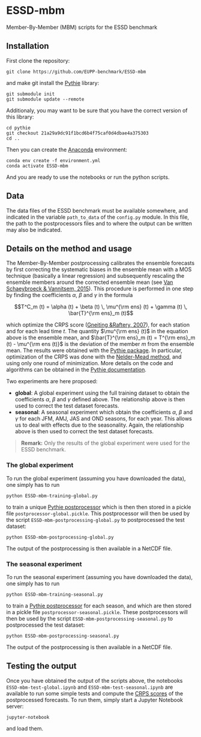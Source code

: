 # ESSD-mbm

Member-By-Member (MBM) scripts for the ESSD benchmark

## Installation

First clone the repository:

    git clone https://github.com/EUPP-benchmark/ESSD-mbm

and make git install the [Pythie](https://github.com/Climdyn/pythie) library:

    git submodule init
    git submodule update --remote
    
Additionaly, you may want to be sure that you have the correct version of this library:

    cd pythie
    git checkout 21a29a9dc91f1bcd6b4f75caf0d4dbae4a375303
    cd ..

Then you can create the [Anaconda](https://www.anaconda.com/) environment:

    conda env create -f environment.yml
    conda activate ESSD-mbm

And you are ready to use the notebooks or run the python scripts.

## Data

The data files of the ESSD benchmark must be available somewhere, and indicated in the variable `path_to_data` of the `config.py` module. In this file, the path to the postprocessors files and to where the output can be written may also be indicated.

## Details on the method and usage

The Member-By-Member postprocessing calibrates the ensemble forecasts by first correcting the systematic biases in the ensemble mean with a MOS technique (basically a linear regression) and subsequently rescaling the ensemble members around the corrected ensemble mean (see [Van Schaeybroeck & Vannitsem, 2015](https://doi.org/10.1002/qj.2397)). This procedure is performed in one step by finding the coefficients $\alpha$, $\beta$ and $\gamma$ in the formula

$$T^C_m (t) = \alpha (t) + \beta (t) \, \mu^{\rm ens} (t) + \gamma (t) \, \bar{T}^{\rm ens}_m (t)$$

which optimize the CRPS score ([Gneiting &Raftery, 2007](https://doi.org/10.1198/016214506000001437)), for each station and for each lead time $t$. The quantity $\mu^{\rm ens} (t)$ in the equation above is the ensemble mean, and $\bar{T}^{\rm ens}_m (t) = T^{\rm ens}_m (t) - \mu^{\rm ens (t)}$ is the deviation of the member $m$ from the ensemble mean. The results were obtained with the [Pythie package](https://github.com/Climdyn/pythie). In particular, optimization of the CRPS was done with the [Nelder-Mead method](https://docs.scipy.org/doc/scipy/reference/optimize.minimize-neldermead.html?highlight=nelder), and using only one round of minimization. More details on the code and algorithms can be obtained in the [Pythie documentation](https://pythie.readthedocs.io).

Two experiments are here proposed:

* **global**: A global experiment using the full training dataset to obtain the coefficients $\alpha$, $\beta$ and $\gamma$ defined above. The relationship above is then used to correct the test dataset forecasts.
* **seasonal**: A seasonal experiment which obtain the coefficients $\alpha$, $\beta$ and $\gamma$ for each JFM, AMJ, JAS and OND seasons, for each year. This allows us to deal with effects due to the seasonality. Again, the relationship above is then used to correct the test dataset forecasts.

> **Remark:**
> Only the results of the global experiment were used for the ESSD benchmark.

### The global experiment

To run the global experiment (assuming you have downloaded the data), one simply has to run

    python ESSD-mbm-training-global.py
    
to train a unique [Pythie postprocessor](https://pythie.readthedocs.io/en/latest/files/postprocessors/MBM.html) which is then then stored in a pickle file `postprocessor-global.pickle`. This postprocessor will then be used by the script `ESSD-mbm-postprocessing-global.py` to postprocessed the test dataset:

    python ESSD-mbm-postprocessing-global.py
    
The output of the postprocessing is then available in a NetCDF file.

### The seasonal experiment

To run the seasonal experiment (assuming you have downloaded the data), one simply has to run

    python ESSD-mbm-training-seasonal.py
    
to train a [Pythie postprocessor](https://pythie.readthedocs.io/en/latest/files/postprocessors/MBM.html) for each season, and which are then stored in a pickle file `postprocessor-seasonal.pickle`. These postprocessors will then be used by the script `ESSD-mbm-postprocessing-seasonal.py` to postprocessed the test dataset:

    python ESSD-mbm-postprocessing-seasonal.py
    
The output of the postprocessing is then available in a NetCDF file.


## Testing the output

Once you have obtained the output of the scripts above, the notebooks `ESSD-mbm-test-global.ipynb` and `ESSD-mbm-test-seasonal.ipynb` are available to run some simple tests and compute the [CRPS scores](https://www.lokad.com/continuous-ranked-probability-score) of the postprocessed forecasts. To run them, simply start a Jupyter Notebook server:

    jupyter-notebook
    
and load them.
